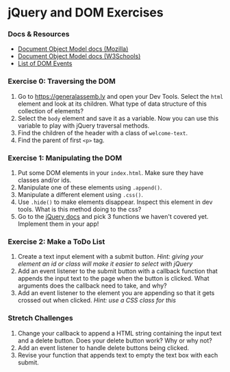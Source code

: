 # jQuery and DOM Exercises

### Docs & Resources

* [Document Object Model docs (Mozilla)](https://developer.mozilla.org/en-US/docs/Web/API/document)
* [Document Object Model docs (W3Schools)](http://www.w3schools.com/jsref/dom_obj_document.asp)
* [List of DOM Events](https://developer.mozilla.org/en-US/docs/Web/Events)

### Exercise 0: Traversing the DOM

1. Go to https://generalassemb.ly and open your Dev Tools. Select the `html` element and look at its children. What type of data structure of this collection of elements?
1. Select the `body` element and save it as a variable. Now you can use this variable to play with jQuery traversal methods.
1. Find the children of the header with a class of `welcome-text`.
1. Find the parent of first `<p>` tag.

### Exercise 1: Manipulating the DOM
1. Put some DOM elements in your `index.html`. Make sure they have classes and/or ids.
1. Manipulate one of these elements using `.append()`.
1. Manipulate a different element using `.css()`.
1. Use `.hide()` to make elements disappear. Inspect this element in dev tools. What is this method doing to the css?
1. Go to the [jQuery docs](http://api.jquery.com/) and pick 3 functions we haven't covered yet. Implement them in your app!

### Exercise 2: Make a ToDo List
1. Create a text input element with a submit button. *Hint: giving your element an id or class will make it easier to select with jQuery*
1. Add an event listener to the submit button with a callback function that appends the input text to the page when the button is clicked. What arguments does the callback need to take, and why?
1. Add an event listener to the element you are appending so that it gets crossed out when clicked. *Hint: use a CSS class for this*

### Stretch Challenges
1. Change your callback to append a HTML string containing the input text and a delete button. Does your delete button work? Why or why not?
1. Add an event listener to handle delete buttons being clicked.
1. Revise your function that appends text to empty the text box with each submit.

